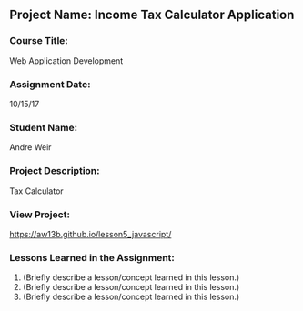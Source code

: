 ## Project Name:  Income Tax Calculator Application

### Course Title:
Web Application Development

### Assignment Date:  
10/15/17

### Student Name:  
Andre Weir

### Project Description:
Tax Calculator

### View Project:
https://aw13b.github.io/lesson5_javascript/

### Lessons Learned in the Assignment:
1. (Briefly describe a lesson/concept learned in this lesson.)
2. (Briefly describe a lesson/concept learned in this lesson.)
3. (Briefly describe a lesson/concept learned in this lesson.)

